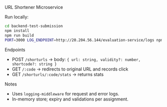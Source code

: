URL Shortener Microservice

Run locally:

```bash
cd backend-test-submission
npm install
npm run build
PORT=3000 LOG_ENDPOINT=http://20.204.56.144/evaluation-service/logs npm start
```

Endpoints
- POST `/shorturls` → body: `{ url: string, validity?: number, shortcode?: string }`
- GET `/:code` → redirects to original URL and records click
- GET `/shorturls/:code/stats` → returns stats

Notes
- Uses `logging-middleware` for request and error logs.
- In-memory store; expiry and validations per assignment.

